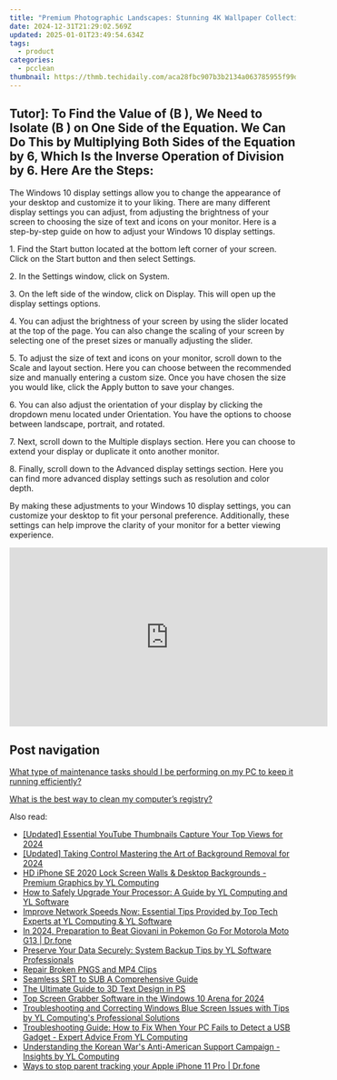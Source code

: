 ```yaml
---
title: "Premium Photographic Landscapes: Stunning 4K Wallpaper Collections From YL Software's Digital Gallery"
date: 2024-12-31T21:29:02.569Z
updated: 2025-01-01T23:49:54.634Z
tags:
  - product
categories:
  - pcclean
thumbnail: https://thmb.techidaily.com/aca28fbc907b3b2134a063785955f99d7ee87845f83996484c29a6f763ca253a.jpg
---
```


## Tutor]: To Find the Value of \(B \), We Need to Isolate \(B \) on One Side of the Equation. We Can Do This by Multiplying Both Sides of the Equation by 6, Which Is the Inverse Operation of Division by 6. Here Are the Steps:

The Windows 10 display settings allow you to change the appearance of your desktop and customize it to your liking. There are many different display settings you can adjust, from adjusting the brightness of your screen to choosing the size of text and icons on your monitor. Here is a step-by-step guide on how to adjust your Windows 10 display settings. 

1\. Find the Start button located at the bottom left corner of your screen. Click on the Start button and then select Settings.

2\. In the Settings window, click on System.

3\. On the left side of the window, click on Display. This will open up the display settings options. 

4\. You can adjust the brightness of your screen by using the slider located at the top of the page. You can also change the scaling of your screen by selecting one of the preset sizes or manually adjusting the slider.

5\. To adjust the size of text and icons on your monitor, scroll down to the Scale and layout section. Here you can choose between the recommended size and manually entering a custom size. Once you have chosen the size you would like, click the Apply button to save your changes.

6\. You can also adjust the orientation of your display by clicking the dropdown menu located under Orientation. You have the options to choose between landscape, portrait, and rotated.

7\. Next, scroll down to the Multiple displays section. Here you can choose to extend your display or duplicate it onto another monitor.

8\. Finally, scroll down to the Advanced display settings section. Here you can find more advanced display settings such as resolution and color depth. 

By making these adjustments to your Windows 10 display settings, you can customize your desktop to fit your personal preference. Additionally, these settings can help improve the clarity of your monitor for a better viewing experience.

<!-- affiliate ads begin -->
<iframe width="560" height="315" src="https://www.youtube.com/embed/Rxyki8-Y630?si=dHLkIxG59zdlZeN0" title="YouTube video player" frameborder="0" allow="accelerometer; autoplay; clipboard-write; encrypted-media; gyroscope; picture-in-picture; web-share" referrerpolicy="strict-origin-when-cross-origin" allowfullscreen></iframe>
<!-- affiliate ads end -->

## Post navigation

[What type of maintenance tasks should I be performing on my PC to keep it running efficiently?](https://tools.techidaily.com/pcclean/products/)

[What is the best way to clean my computer’s registry?](https://tools.techidaily.com/pcclean/products/)

<ins class="adsbygoogle"
     style="display:block"
     data-ad-format="autorelaxed"
     data-ad-client="ca-pub-7571918770474297"
     data-ad-slot="1223367746"></ins>

<ins class="adsbygoogle"
     style="display:block"
     data-ad-client="ca-pub-7571918770474297"
     data-ad-slot="8358498916"
     data-ad-format="auto"
     data-full-width-responsive="true"></ins>

<span class="atpl-alsoreadstyle">Also read:</span>
<div><ul>
<li><a href="https://facebook-video-share.techidaily.com/updated-essential-youtube-thumbnails-capture-your-top-views-for-2024/"><u>[Updated] Essential YouTube Thumbnails Capture Your Top Views for 2024</u></a></li>
<li><a href="https://article-knowledge.techidaily.com/updated-taking-control-mastering-the-art-of-background-removal-for-2024/"><u>[Updated] Taking Control Mastering the Art of Background Removal for 2024</u></a></li>
<li><a href="https://discover-awesome.techidaily.com/hd-iphone-se-2020-lock-screen-walls-and-desktop-backgrounds-premium-graphics-by-yl-computing/"><u>HD iPhone SE 2020 Lock Screen Walls & Desktop Backgrounds - Premium Graphics by YL Computing</u></a></li>
<li><a href="https://discover-awesome.techidaily.com/how-to-safely-upgrade-your-processor-a-guide-by-yl-computing-and-yl-software/"><u>How to Safely Upgrade Your Processor: A Guide by YL Computing and YL Software</u></a></li>
<li><a href="https://discover-awesome.techidaily.com/improve-network-speeds-now-essential-tips-provided-by-top-tech-experts-at-yl-computing-and-yl-software/"><u>Improve Network Speeds Now: Essential Tips Provided by Top Tech Experts at YL Computing & YL Software</u></a></li>
<li><a href="https://android-pokemon-go.techidaily.com/in-2024-preparation-to-beat-giovani-in-pokemon-go-for-motorola-moto-g13-drfone-by-drfone-virtual-android/"><u>In 2024, Preparation to Beat Giovani in Pokemon Go For Motorola Moto G13 | Dr.fone</u></a></li>
<li><a href="https://discover-awesome.techidaily.com/preserve-your-data-securely-system-backup-tips-by-yl-software-professionals/"><u>Preserve Your Data Securely: System Backup Tips by YL Software Professionals</u></a></li>
<li><a href="https://data-wizards.techidaily.com/repair-broken-pngs-and-mp4-clips/"><u>Repair Broken PNGS and MP4 Clips</u></a></li>
<li><a href="https://fox-friendly.techidaily.com/seamless-srt-to-sub-a-comprehensive-guide/"><u>Seamless SRT to SUB A Comprehensive Guide</u></a></li>
<li><a href="https://extra-lessons.techidaily.com/the-ultimate-guide-to-3d-text-design-in-ps/"><u>The Ultimate Guide to 3D Text Design in PS</u></a></li>
<li><a href="https://screen-capture.techidaily.com/top-screen-grabber-software-in-the-windows-10-arena-for-2024/"><u>Top Screen Grabber Software in the Windows 10 Arena for 2024</u></a></li>
<li><a href="https://discover-awesome.techidaily.com/troubleshooting-and-correcting-windows-blue-screen-issues-with-tips-by-yl-computings-professional-solutions/"><u>Troubleshooting and Correcting Windows Blue Screen Issues with Tips by YL Computing's Professional Solutions</u></a></li>
<li><a href="https://discover-awesome.techidaily.com/troubleshooting-guide-how-to-fix-when-your-pc-fails-to-detect-a-usb-gadget-expert-advice-from-yl-computing/"><u>Troubleshooting Guide: How to Fix When Your PC Fails to Detect a USB Gadget - Expert Advice From YL Computing</u></a></li>
<li><a href="https://discover-awesome.techidaily.com/understanding-the-korean-wars-anti-american-support-campaign-insights-by-yl-computing/"><u>Understanding the Korean War's Anti-American Support Campaign - Insights by YL Computing</u></a></li>
<li><a href="https://ios-location-track.techidaily.com/ways-to-stop-parent-tracking-your-apple-iphone-11-pro-drfone-by-drfone-virtual-ios/"><u>Ways to stop parent tracking your Apple iPhone 11 Pro | Dr.fone</u></a></li>
</ul></div>

